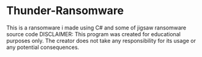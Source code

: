 # Thunder-Ransomware
This is a ransomware i made using C# and some of jigsaw ransomware source code DISCLAIMER: This program was created for educational purposes only. The creator does not take any responsibility for its usage or any potential consequences.
